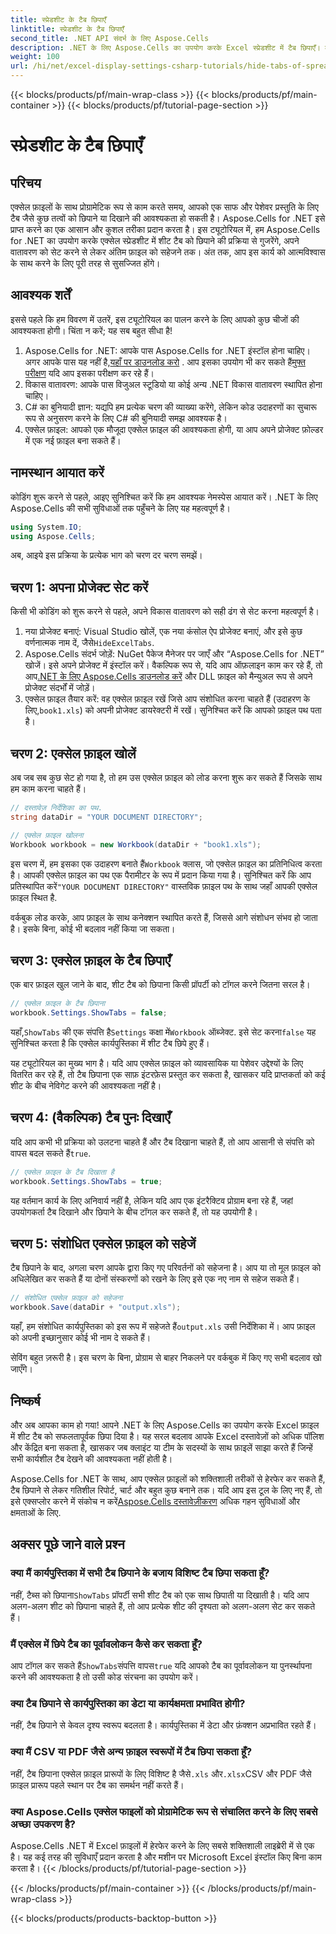 ```yaml
---
title: स्प्रेडशीट के टैब छिपाएँ
linktitle: स्प्रेडशीट के टैब छिपाएँ
second_title: .NET API संदर्भ के लिए Aspose.Cells
description: .NET के लिए Aspose.Cells का उपयोग करके Excel स्प्रेडशीट में टैब छिपाएँ। कुछ सरल चरणों में प्रोग्रामेटिक रूप से शीट टैब छिपाने और दिखाने का तरीका जानें।
weight: 100
url: /hi/net/excel-display-settings-csharp-tutorials/hide-tabs-of-spreadsheet/
---
```


{{< blocks/products/pf/main-wrap-class >}}
{{< blocks/products/pf/main-container >}}
{{< blocks/products/pf/tutorial-page-section >}}

# स्प्रेडशीट के टैब छिपाएँ

## परिचय

एक्सेल फ़ाइलों के साथ प्रोग्रामेटिक रूप से काम करते समय, आपको एक साफ और पेशेवर प्रस्तुति के लिए टैब जैसे कुछ तत्वों को छिपाने या दिखाने की आवश्यकता हो सकती है। Aspose.Cells for .NET इसे प्राप्त करने का एक आसान और कुशल तरीका प्रदान करता है। इस ट्यूटोरियल में, हम Aspose.Cells for .NET का उपयोग करके एक्सेल स्प्रेडशीट में शीट टैब को छिपाने की प्रक्रिया से गुजरेंगे, अपने वातावरण को सेट करने से लेकर अंतिम फ़ाइल को सहेजने तक। अंत तक, आप इस कार्य को आत्मविश्वास के साथ करने के लिए पूरी तरह से सुसज्जित होंगे।

## आवश्यक शर्तें

इससे पहले कि हम विवरण में उतरें, इस ट्यूटोरियल का पालन करने के लिए आपको कुछ चीजों की आवश्यकता होगी। चिंता न करें; यह सब बहुत सीधा है!

1.  Aspose.Cells for .NET: आपके पास Aspose.Cells for .NET इंस्टॉल होना चाहिए। अगर आपके पास यह नहीं है,[यहाँ पर डाउनलोड करो](https://releases.aspose.com/cells/net/) . आप इसका उपयोग भी कर सकते हैं[मुफ्त परीक्षण](https://releases.aspose.com/) यदि आप इसका परीक्षण कर रहे हैं।
2. विकास वातावरण: आपके पास विजुअल स्टूडियो या कोई अन्य .NET विकास वातावरण स्थापित होना चाहिए।
3. C# का बुनियादी ज्ञान: यद्यपि हम प्रत्येक चरण की व्याख्या करेंगे, लेकिन कोड उदाहरणों का सुचारू रूप से अनुसरण करने के लिए C# की बुनियादी समझ आवश्यक है।
4. एक्सेल फ़ाइल: आपको एक मौजूदा एक्सेल फ़ाइल की आवश्यकता होगी, या आप अपने प्रोजेक्ट फ़ोल्डर में एक नई फ़ाइल बना सकते हैं।

## नामस्थान आयात करें

कोडिंग शुरू करने से पहले, आइए सुनिश्चित करें कि हम आवश्यक नेमस्पेस आयात करें। .NET के लिए Aspose.Cells की सभी सुविधाओं तक पहुँचने के लिए यह महत्वपूर्ण है।

```csharp
using System.IO;
using Aspose.Cells;
```

अब, आइये इस प्रक्रिया के प्रत्येक भाग को चरण दर चरण समझें।

## चरण 1: अपना प्रोजेक्ट सेट करें

किसी भी कोडिंग को शुरू करने से पहले, अपने विकास वातावरण को सही ढंग से सेट करना महत्वपूर्ण है।

1.  नया प्रोजेक्ट बनाएं: Visual Studio खोलें, एक नया कंसोल ऐप प्रोजेक्ट बनाएं, और इसे कुछ वर्णनात्मक नाम दें, जैसे`HideExcelTabs`.
2. Aspose.Cells संदर्भ जोड़ें: NuGet पैकेज मैनेजर पर जाएँ और “Aspose.Cells for .NET” खोजें। इसे अपने प्रोजेक्ट में इंस्टॉल करें।
 वैकल्पिक रूप से, यदि आप ऑफ़लाइन काम कर रहे हैं, तो आप[.NET के लिए Aspose.Cells डाउनलोड करें](https://releases.aspose.com/cells/net/) और DLL फ़ाइल को मैन्युअल रूप से अपने प्रोजेक्ट संदर्भों में जोड़ें।
3. एक्सेल फ़ाइल तैयार करें: वह एक्सेल फ़ाइल रखें जिसे आप संशोधित करना चाहते हैं (उदाहरण के लिए,`book1.xls`) को अपनी प्रोजेक्ट डायरेक्टरी में रखें। सुनिश्चित करें कि आपको फ़ाइल पथ पता है।

## चरण 2: एक्सेल फ़ाइल खोलें

अब जब सब कुछ सेट हो गया है, तो हम उस एक्सेल फ़ाइल को लोड करना शुरू कर सकते हैं जिसके साथ हम काम करना चाहते हैं।

```csharp
// दस्तावेज़ निर्देशिका का पथ.
string dataDir = "YOUR DOCUMENT DIRECTORY";

// एक्सेल फ़ाइल खोलना
Workbook workbook = new Workbook(dataDir + "book1.xls");
```

 इस चरण में, हम इसका एक उदाहरण बनाते हैं`Workbook` क्लास, जो एक्सेल फ़ाइल का प्रतिनिधित्व करता है। आपकी एक्सेल फ़ाइल का पथ एक पैरामीटर के रूप में प्रदान किया गया है। सुनिश्चित करें कि आप प्रतिस्थापित करें`"YOUR DOCUMENT DIRECTORY"` वास्तविक फ़ाइल पथ के साथ जहाँ आपकी एक्सेल फ़ाइल स्थित है.

वर्कबुक लोड करके, आप फ़ाइल के साथ कनेक्शन स्थापित करते हैं, जिससे आगे संशोधन संभव हो जाता है। इसके बिना, कोई भी बदलाव नहीं किया जा सकता।

## चरण 3: एक्सेल फ़ाइल के टैब छिपाएँ

एक बार फ़ाइल खुल जाने के बाद, शीट टैब को छिपाना किसी प्रॉपर्टी को टॉगल करने जितना सरल है।

```csharp
// एक्सेल फ़ाइल के टैब छिपाना
workbook.Settings.ShowTabs = false;
```

 यहाँ,`ShowTabs` की एक संपत्ति है`Settings` कक्षा में`Workbook` ऑब्जेक्ट. इसे सेट करना`false` यह सुनिश्चित करता है कि एक्सेल कार्यपुस्तिका में शीट टैब छिपे हुए हैं।

यह ट्यूटोरियल का मुख्य भाग है। यदि आप एक्सेल फ़ाइल को व्यावसायिक या पेशेवर उद्देश्यों के लिए वितरित कर रहे हैं, तो टैब छिपाना एक साफ़ इंटरफ़ेस प्रस्तुत कर सकता है, खासकर यदि प्राप्तकर्ता को कई शीट के बीच नेविगेट करने की आवश्यकता नहीं है।

## चरण 4: (वैकल्पिक) टैब पुनः दिखाएँ

 यदि आप कभी भी प्रक्रिया को उलटना चाहते हैं और टैब दिखाना चाहते हैं, तो आप आसानी से संपत्ति को वापस बदल सकते हैं`true`.

```csharp
// एक्सेल फ़ाइल के टैब दिखाता है
workbook.Settings.ShowTabs = true;
```

यह वर्तमान कार्य के लिए अनिवार्य नहीं है, लेकिन यदि आप एक इंटरैक्टिव प्रोग्राम बना रहे हैं, जहां उपयोगकर्ता टैब दिखाने और छिपाने के बीच टॉगल कर सकते हैं, तो यह उपयोगी है।

## चरण 5: संशोधित एक्सेल फ़ाइल को सहेजें

टैब छिपाने के बाद, अगला चरण आपके द्वारा किए गए परिवर्तनों को सहेजना है। आप या तो मूल फ़ाइल को अधिलेखित कर सकते हैं या दोनों संस्करणों को रखने के लिए इसे एक नए नाम से सहेज सकते हैं।

```csharp
// संशोधित एक्सेल फ़ाइल को सहेजना
workbook.Save(dataDir + "output.xls");
```

 यहाँ, हम संशोधित कार्यपुस्तिका को इस रूप में सहेजते हैं`output.xls` उसी निर्देशिका में। आप फ़ाइल को अपनी इच्छानुसार कोई भी नाम दे सकते हैं।

सेविंग बहुत ज़रूरी है। इस चरण के बिना, प्रोग्राम से बाहर निकलने पर वर्कबुक में किए गए सभी बदलाव खो जाएँगे।

## निष्कर्ष

और अब आपका काम हो गया! आपने .NET के लिए Aspose.Cells का उपयोग करके Excel फ़ाइल में शीट टैब को सफलतापूर्वक छिपा दिया है। यह सरल बदलाव आपके Excel दस्तावेज़ों को अधिक पॉलिश और केंद्रित बना सकता है, खासकर जब क्लाइंट या टीम के सदस्यों के साथ फ़ाइलें साझा करते हैं जिन्हें सभी कार्यशील टैब देखने की आवश्यकता नहीं होती है।

 Aspose.Cells for .NET के साथ, आप एक्सेल फ़ाइलों को शक्तिशाली तरीकों से हेरफेर कर सकते हैं, टैब छिपाने से लेकर गतिशील रिपोर्ट, चार्ट और बहुत कुछ बनाने तक। यदि आप इस टूल के लिए नए हैं, तो इसे एक्सप्लोर करने में संकोच न करें[Aspose.Cells दस्तावेज़ीकरण](https://reference.aspose.com/cells/net/) अधिक गहन सुविधाओं और क्षमताओं के लिए.

## अक्सर पूछे जाने वाले प्रश्न

### क्या मैं कार्यपुस्तिका में सभी टैब छिपाने के बजाय विशिष्ट टैब छिपा सकता हूँ?  
 नहीं, टैब्स को छिपाना`ShowTabs` प्रॉपर्टी सभी शीट टैब को एक साथ छिपाती या दिखाती है। यदि आप अलग-अलग शीट को छिपाना चाहते हैं, तो आप प्रत्येक शीट की दृश्यता को अलग-अलग सेट कर सकते हैं।

### मैं एक्सेल में छिपे टैब का पूर्वावलोकन कैसे कर सकता हूँ?  
 आप टॉगल कर सकते हैं`ShowTabs`संपत्ति वापस`true` यदि आपको टैब का पूर्वावलोकन या पुनर्स्थापना करने की आवश्यकता है तो उसी कोड संरचना का उपयोग करें।

### क्या टैब छिपाने से कार्यपुस्तिका का डेटा या कार्यक्षमता प्रभावित होगी?  
नहीं, टैब छिपाने से केवल दृश्य स्वरूप बदलता है। कार्यपुस्तिका में डेटा और फ़ंक्शन अप्रभावित रहते हैं।

### क्या मैं CSV या PDF जैसे अन्य फ़ाइल स्वरूपों में टैब छिपा सकता हूँ?  
 नहीं, टैब छिपाना एक्सेल फ़ाइल प्रारूपों के लिए विशिष्ट है जैसे`.xls` और`.xlsx`CSV और PDF जैसे फ़ाइल प्रारूप पहले स्थान पर टैब का समर्थन नहीं करते हैं।

### क्या Aspose.Cells एक्सेल फाइलों को प्रोग्रामेटिक रूप से संचालित करने के लिए सबसे अच्छा उपकरण है?  
Aspose.Cells .NET में Excel फ़ाइलों में हेरफेर करने के लिए सबसे शक्तिशाली लाइब्रेरी में से एक है। यह कई तरह की सुविधाएँ प्रदान करता है और मशीन पर Microsoft Excel इंस्टॉल किए बिना काम करता है।
{{< /blocks/products/pf/tutorial-page-section >}}

{{< /blocks/products/pf/main-container >}}
{{< /blocks/products/pf/main-wrap-class >}}

{{< blocks/products/products-backtop-button >}}

